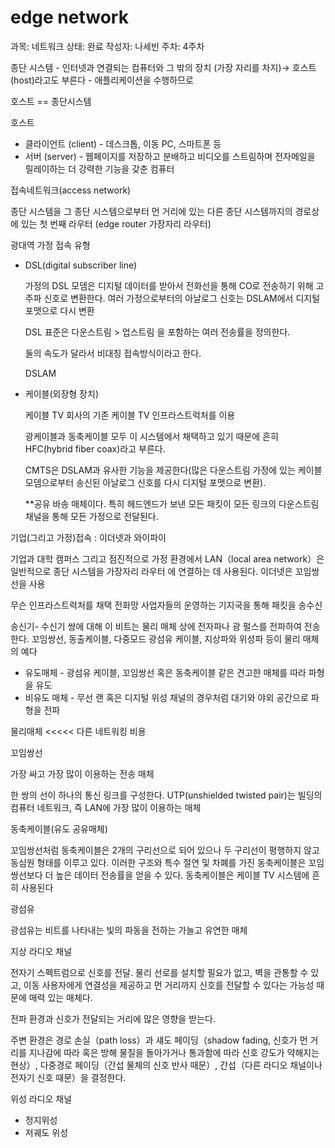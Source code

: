 # edge network

과목: 네트워크
상태: 완료
작성자: 나세빈
주차: 4주차

종단 시스템 - 인터넷과 연결되는 컴퓨터와 그 밖의 장치 (가장 자리를 차지)→ 호스트 (host)라고도 부른다 - 애플리케이션을 수행하므로

호스트 == 종단시스템

호스트 

- 클라이언트 (client) - 데스크톱, 이동 PC, 스마트폰 등
- 서버 (server) - 웹페이지를 저장하고 분배하고 비디오를 스트림하며 전자메일을 릴레이하는 더 강력한 기능을 갖춘 컴퓨터

접속네트워크(access network) 

종단 시스템을 그 종단 시스템으로부터 먼 거리에 있는 다른 종단 시스템까지의 경로상에 있는 첫 번째 라우터 (edge router 가장자리 라우터)

광대역 가정 접속 유형

- DSL(digital subscriber line)
    
    가정의 DSL 모뎀은 디지털 데이터를 받아서 전화선을 통해 CO로 전송하기 위해 고주파 신호로 변환한다.
    여러 가정으로부터의 아날로그 신호는 DSLAM에서 디지털 포맷으로 다시 변환
    
    DSL 표준은 다운스트림 > 업스트림 을 포함하는 여러 전송률을 정의한다.
    
    둘의 속도가 달라서 비대칭 접속방식이라고 한다.
    
    DSLAM
    
- 케이블(외장형 장치)
    
    케이블 TV 회사의 기존 케이블 TV 인프라스트럭처를 이용
    
    광케이블과 동축케이블 모두 이 시스템에서 채택하고 있기 때문에 흔히 HFC(hybrid fiber coax)라고 부른다.
    
    CMTS은 DSLAM과 유사한 기능을 제공한다(많은 다운스트림 가정에 있는 케이블 모뎀으로부터 송신된 아날로그 신호를 다시 디지털 포맷으로 변환).
    
    **공유 바송 매체이다. 특히 헤드엔드가 보낸 모든 패킷이 모든 링크의 다운스트림 채널을 통해 모든 가정으로 전달된다.
    

기업(그리고 가정)접속 : 이더넷과 와이파이

기업과 대학 캠퍼스 그리고 점진적으로 가정 환경에서 LAN（local area network）은 일반적으로 종단 시스템을 가장자리 라우터 에 연결하는 데 사용된다. 이더넷은 꼬임쌍선을 사용

무슨 인프라스트럭처를 채택 전화망 사업자들의 운영하는 기지국을 통해 패킷을 송수신

송신기- 수신기 쌍에 대해 이 비트는 물리 매체 상에 전자파나 광 펄스를 전파하여 전송한다. 꼬임쌍선, 동출케이블, 다중모드 광섬유 케이블, 지상파와 위성파 등이 물리 매체의 예다

- 유도매체 - 광섬유 케이블, 꼬임쌍선 혹은 동축케이블 같은 견고한 매체를 따라 파형을 유도
- 비유도 매체 - 무선 랜 혹은 디지털 위성 채널의 경우처럼 대기와 야외 공간으로 파형을 전파

물리매체 <<<<< 다른 네트워킹 비용

꼬임쌍선

가장 싸고 가장 많이 이용하는 전송 매체

한 쌍의 선이 하나의 통신 링크를 구성한다. UTP(unshielded twisted pair)는 빌딩의 컴퓨터 네트워크, 즉 LAN에 가장 많이 이용하는 매체

동축케이블(유도 공유매체)

꼬임쌍선처럼 동축케이블은 2개의 구리선으로 되어 있으나 두 구리선이 평행하지 않고 동심원 형태를 이루고 있다. 이러한 구조와 특수 절연 및 차폐를 가진 동축케이블은 꼬임쌍선보다 더 높은 데이터 전송률을 얻을 수 있다. 동축케이블은 케이블 TV 시스템에 흔히 사용된다

광섬유

광섬유는 비트를 나타내는 빛의 파동을 전하는 가늘고 유연한 매체

지상 라디오 채널

전자기 스펙트럼으로 신호를 전달. 물리 선로를 설치할 필요가 없고, 벽을 관통할 수 있고, 이동 사용자에게 연결성을 제공하고 먼 거리까지 신호를 전달할 수 있다는 가능성 때문에 매력 있는 매체다.

전파 환경과 신호가 전달되는 거리에 많은 영향을 받는다.

주변 환경은 경로 손실（path loss）과 섀도 페이딩（shadow fading, 신호가 먼 거 리를 지나감에 따라 혹은 방해 물질을 돌아가거나 통과함에 따라 신호 강도가 약해지는 현상）, 다중경로 페이딩（간섭 물체의 신호 반사 때문）, 간섭（다른 라디오 채널이나 전자기 신호 때문）을 결정한다.

위성 라디오 채널

- 정지위성
- 저궤도 위성
